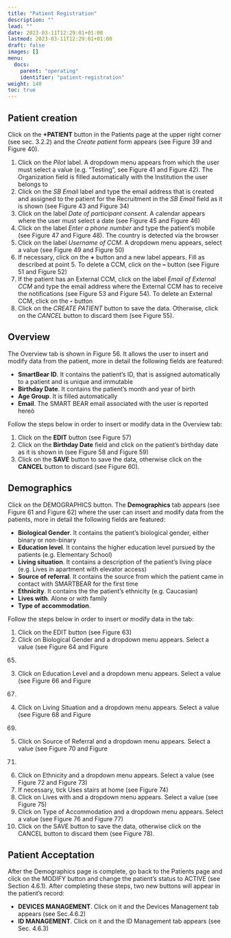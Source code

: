 ```yaml
---
title: "Patient Registration"
description: ""
lead: ""
date: 2023-03-11T12:29:01+01:00
lastmod: 2023-03-11T12:29:01+01:00
draft: false
images: []
menu:
  docs:
    parent: "operating"
    identifier: "patient-registration"
weight: 140
toc: true
---
```


## Patient creation

Click on the __+PATIENT__ button in the Patients page at the upper right corner (see sec. 3.2.2) and the _Create
patient_ form appears (see Figure 39 and Figure 40).

1. Click on the _Pilot_ label. A dropdown menu appears from which the user must select a value (e.g.
“Testing”, see Figure 41 and Figure 42). The Organization field is filled automatically with the
Institution the user belongs to
2. Click on the _SB Email_ label and type the email address that is created and assigned to the patient for
the Recruitment in the _SB Email_ field as it is shown (see Figure 43 and Figure 34)
3. Click on the label _Date of participant consent_. A calendar appears where the user must select a date
(see Figure 45 and Figure 46)
4. Click on the label _Enter a phone number_ and type the patient’s mobile (see Figure 47 and Figure
48). The country is detected via the browser
5. Click on the label _Username of CCM_. A dropdown menu appears, select a value (see Figure 49 and
Figure 50)
6. If necessary, click on the __+__ button and a new label appears. Fill as described at point 5. To delete a
CCM, click on the __–__ button (see Figure 51 and Figure 52)
7. If the patient has an External CCM, click on the label _Email of External CCM_ and type the email
address where the External CCM has to receive the notifications (see Figure 53 and Figure 54). To
delete an External CCM, click on the __-__ button
8. Click on the _CREATE PATIENT_ button to save the data. Otherwise, click on the _CANCEL_ button to
discard them (see Figure 55).

## Overview

The Overview tab is shown in Figure 56. It allows the user to insert and modify data from the patient, more in
detail the following fields are featured:

- __SmartBear ID__. It contains the patient’s ID, that is assigned automatically to a patient and is unique
and immutable
- __Birthday Date__. It contains the patient’s month and year of birth
- __Age Group__. It is filled automatically
- __Email__. The SMART BEAR email associated with the user is reported hereò

Follow the steps below in order to insert or modify data in the Overview tab:

1. Click on the __EDIT__ button (see Figure 57)
2. Click on the __Birthday Date__ field and click on the patient’s birthday date as it is shown in (see Figure
58 and Figure 59)
3. Click on the __SAVE__ button to save the data, otherwise click on the __CANCEL__ button to discard (see
Figure 60).

## Demographics

Click on the DEMOGRAPHICS button. The __Demographics__ tab appears (see Figure 61 and Figure 62) where
the user can insert and modify data from the patients, more in detail the following fields are featured:

- __Biological Gender__. It contains the patient’s biological gender, either binary or non-binary
- __Education level__. It contains the higher education level pursued by the patients (e.g. Elementary
School)
- __Living situation__. It contains a description of the patient’s living place (e.g. Lives in apartment with
elevator access)
- __Source of referral__. It contains the source from which the patient came in contact with SMARTBEAR
for the first time
- __Ethnicity__. It contains the the patient’s ethnicity (e.g. Caucasian)
- __Lives with__. Alone or with family
- __Type of accommodation__.

Follow the steps below in order to insert or modify data in the tab:

1. Click on the EDIT button (see Figure 63)
2. Click on Biological Gender and a dropdown menu appears. Select a value (see Figure 64 and Figure
65)
3. Click on Education Level and a dropdown menu appears. Select a value (see Figure 66 and Figure
67)
4. Click on Living Situation and a dropdown menu appears. Select a value (see Figure 68 and Figure
69)
5. Click on Source of Referral and a dropdown menu appears. Select a value (see Figure 70 and Figure
71)
6. Click on Ethnicity and a dropdown menu appears. Select a value (see Figure 72 and Figure 73)
7. If necessary, tick Uses stairs at home (see Figure 74)
8. Click on Lives with and a dropdown menu appears. Select a value (see Figure 75)
9. Click on Type of Accommodation and a dropdown menu appears. Select a value (see Figure 76 and
Figure 77)
10. Click on the SAVE button to save the data, otherwise click on the CANCEL button to discard them
(see Figure 78).

## Patient Acceptation

After the Demographics page is complete, go back to the Patients page and click on the MODIFY button and
change the patient’s status to ACTIVE (see Section 4.6.1). After completing these steps, two new buttons will
appear in the patient’s record:

- __DEVICES MANAGEMENT__. Click on it and the Devices Management tab appears (see Sec.4.6.2)
- __ID MANAGEMENT__. Click on it and the ID Management tab appears (see Sec. 4.6.3)

